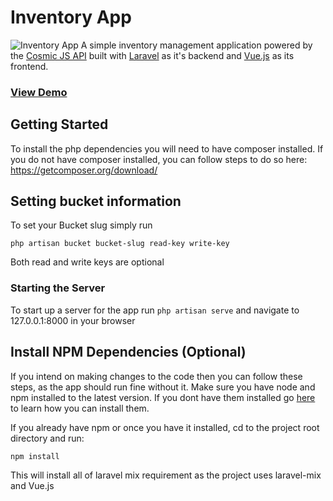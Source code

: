 # Inventory App
![Inventory App](https://cosmicjs.com/uploads/3ecb9f80-396d-11e7-8b8c-299270efeba9-inventory-app.png)
A simple inventory management application powered by the [Cosmic JS API](https://cosmicjs.com) built with [Laravel](http://laravel.com) as it's backend and [Vue.js](http://vuejs.org) as its frontend.

### [View Demo](http://inventory-app.cosmicapp.co)

## Getting Started
To install the php dependencies you will need to have composer installed.  If you do not have composer installed, you can follow steps to do so here: https://getcomposer.org/download/

## Setting bucket information
To set your Bucket slug simply run
```
php artisan bucket bucket-slug read-key write-key
```
Both read and write keys are optional

### Starting the Server
To start up a server for the app run `php artisan serve` and navigate to 127.0.0.1:8000 in your browser

## Install NPM Dependencies (Optional)
If you intend on making changes to the code then  you can follow these steps, as the app should run fine without it.
Make sure you have node and npm installed to the latest version. 
If you dont have them installed go [here](https://docs.npmjs.com/getting-started/installing-node) to learn how you can install them.

If you already have npm or once you have it installed, cd to the project root directory and run:
```
npm install
```
This will install all of laravel mix requirement as the project uses laravel-mix and Vue.js 
